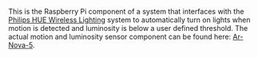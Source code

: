 This is the Raspberry Pi component of a system that interfaces with the [Philips HUE Wireless Lighting](http://www.meethue.com) system to automatically turn on lights when motion is detected and luminosity is below a user defined threshold. The actual motion and luminosity sensor component can be found here: [Ar-Nova-5](https://github.com/projectweekend/Ar-Nova-5).
